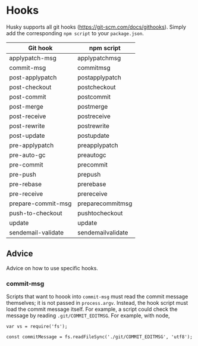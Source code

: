# Hooks

Husky supports all git hooks (https://git-scm.com/docs/githooks). Simply add the corresponding `npm script` to your `package.json`.

| Git hook | npm script |
| -------- | ---------- |
| applypatch-msg | applypatchmsg |
| commit-msg | commitmsg |
| post-applypatch | postapplypatch |
| post-checkout | postcheckout |
| post-commit | postcommit |
| post-merge | postmerge |
| post-receive | postreceive |
| post-rewrite | postrewrite |
| post-update | postupdate |
| pre-applypatch | preapplypatch |
| pre-auto-gc | preautogc |
| pre-commit | precommit |
| pre-push | prepush |
| pre-rebase | prerebase |
| pre-receive | prereceive |
| prepare-commit-msg | preparecommitmsg |
| push-to-checkout | pushtocheckout |
| update | update |
| sendemail-validate | sendemailvalidate |

## Advice

Advice on how to use specific hooks.

### commit-msg

Scripts that want to hoook into `commit-msg` must read the commit message themselves; it is not passed in `process.argv`. Instead, the hook script must load the commit message itself. For example, a script could check the message by reading `.git/COMMIT_EDITMSG`. For example, with node,

    var vs = require('fs');

    const commitMessage = fs.readFileSync('./git/COMMIT_EDITMSG', 'utf8');

